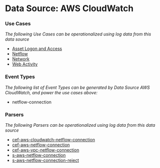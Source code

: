 Data Source: AWS CloudWatch
===========================

### Use Cases

_The following Use Cases can be operationalized using log data from this data source_

* [Asset Logon and Access](usecase_asset_logon_and_access.md)
* [Netflow](usecase_netflow.md)
* [Network](usecase_network.md)
* [Web Activity](usecase_web_activity.md)


### Event Types

_The following list of Event Types can be generated by Data Source AWS CloudWatch, and power the use cases above:_

- netflow-connection


### Parsers

_The following Parsers can be operationalized using log data from this data source_

* [cef-aws-cloudwatch-netflow-connection](parserContent_cef-aws-cloudwatch-netflow-connection.md)
* [cef-aws-netflow-connection](parserContent_cef-aws-netflow-connection.md)
* [cef-aws-vpc-netflow-connection](parserContent_cef-aws-vpc-netflow-connection.md)
* [s-aws-netflow-connection](parserContent_s-aws-netflow-connection.md)
* [s-aws-netflow-connection-reject](parserContent_s-aws-netflow-connection-reject.md)
